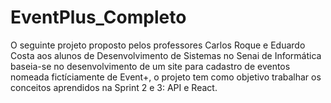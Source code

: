 # EventPlus_Completo
O seguinte projeto proposto pelos professores Carlos Roque e Eduardo Costa aos alunos de Desenvolvimento de Sistemas no Senai de Informática baseia-se no desenvolvimento de um site para cadastro de eventos nomeada fictíciamente de Event+, o projeto tem como objetivo trabalhar os conceitos aprendidos na Sprint 2 e 3: API e React.
